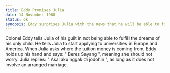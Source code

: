 ```yaml
---
title: Eddy Promises Julia 
date: 14 November 1988
status: ok
synopsis: Eddy surprises Julia with the news that he will be able to finance her post-grad studies in America or Europe. 
---
```

Colonel Eddy tells Julia of his guilt in not being able to fulfill the dreams of his only child. He tells Julia to start applying to universities in Europe and America. When Julia asks where the tuition money is coming from, Eddy holds up his hand and says: " Beres Sayang ", meaning she should not worry. Julia replies: " Asal aku nggak di jodohin ", as long as it does not involve an arranged marriage. 